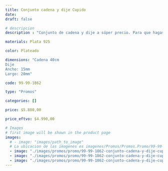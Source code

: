 ```yaml
---
title: Conjunto cadena y dije Cupido
date: 
draft: false

# descripcion
description : "Conjunto de cadena y dije a súper precio. Para que hagas los regalos más lindos y de la mejor calidad. Todo en plata 925. "

materials: Plata 925

color: Plateado

dimensions: "Cadena 40cm 
Dije
Ancho: 15mm 
Largo: 20mm"

code: 99-99-1862

type: "Promos"

categories: []

price: $5.880,00

price_eftvo: $4.990,00

# Images
# first image will be shown in the product page
images:
  # - image: "images/path_to_image"
  # La ubicacion de las imagenes es imagenes/Promos/Promos.Promo/99-99-1862-conjunto-cadena-y-dije-cupido
  - image: "./images/promos/promo/99-99-1862-conjunto-cadena-y-dije-cupido_a.jpg"
  - image: "./images/promos/promo/99-99-1862-conjunto-cadena-y-dije-cupido_b.jpg"
  - image: "./images/promos/promo/99-99-1862-conjunto-cadena-y-dije-cupido_c.jpg"
---
```


